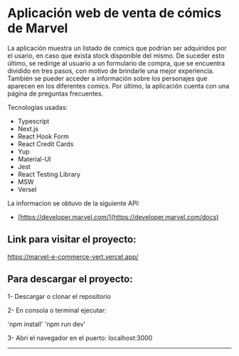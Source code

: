 # Aplicación web de venta de cómics de Marvel   

La aplicación muestra un listado de comics que podrían ser adquiridos por el usario, en caso que exista stock disponible del mismo. De suceder esto último, se redirige al usuario a un formulario de compra, que se encuentra dividido en tres pasos, con motivo de brindarle una mejor experiencia. También se pueder acceder a información sobre los personajes que aparecen en los diferentes comics.
Por último, la aplicación cuenta con una página de preguntas frecuentes.

Tecnologías usadas:
- Typescript
- Next.js
- React Hook Form
- React Credit Cards
- Yup
- Material-UI 
- Jest
- React Testing Library
- MSW
- Versel

La informacion se obtuvo de la siguiente API: 
- [https://developer.marvel.com/](https://developer.marvel.com/docs)

## Link para visitar el proyecto: 

https://marvel-e-commerce-vert.vercel.app/

## Para descargar el proyecto:

1- Descargar o clonar el repositorio

2- En consola o terminal ejecutar:

'npm install' 'npm run dev'

3- Abri el navegador en el puerto: localhost:3000

---
